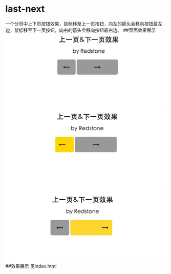 # last-next
一个分页中上下页按钮效果，鼠标移至上一页按钮，向左的箭头会移向按钮最左边，鼠标移至下一页按钮，向右的箭头会移向按钮最右边。
##页面效果展示
![页面截图](https://github.com/RedstoneCMX/last-next/blob/master/showimages/show2.png) 
![页面截图](https://github.com/RedstoneCMX/last-next/blob/master/showimages/show3.png)
![页面截图](https://github.com/RedstoneCMX/last-next/blob/master/showimages/show.png)
##效果展示
见index.html
